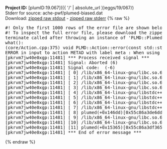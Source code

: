 **Project ID:** [plumID:19.067]({{ '/' | absolute_url }}eggs/19/067/)  
Stderr for source:  ache-pwf/plumed-biased.dat   
Download: [zipped raw stdout](plumed-biased.dat.plumed.stdout.txt.zip) - [zipped raw stderr](plumed-biased.dat.plumed.stderr.txt.zip) 
{% raw %}
<pre>
#! Only the first 1000 rows of the error file are shown below
#! To inspect the full error file, please download the zipped raw stderr file above
terminate called after throwing an instance of 'PLMD::Plumed::ExceptionError'
what():
(core/Action.cpp:375) void PLMD::Action::error(const std::string&) const
ERROR in input to action METAD with label meta : When using ADAPTIVE Gaussians on a grid SIGMA_MIN must be specified
[pkrvm7jw40e0xgp:11481] *** Process received signal ***
[pkrvm7jw40e0xgp:11481] Signal: Aborted (6)
[pkrvm7jw40e0xgp:11481] Signal code:  (-6)
[pkrvm7jw40e0xgp:11481] [ 0] /lib/x86_64-linux-gnu/libc.so.6(+0x45330)[0x7f4470045330]
[pkrvm7jw40e0xgp:11481] [ 1] /lib/x86_64-linux-gnu/libc.so.6(pthread_kill+0x11c)[0x7f447009eb2c]
[pkrvm7jw40e0xgp:11481] [ 2] /lib/x86_64-linux-gnu/libc.so.6(gsignal+0x1e)[0x7f447004527e]
[pkrvm7jw40e0xgp:11481] [ 3] /lib/x86_64-linux-gnu/libc.so.6(abort+0xdf)[0x7f44700288ff]
[pkrvm7jw40e0xgp:11481] [ 4] /lib/x86_64-linux-gnu/libstdc++.so.6(+0xa5ff5)[0x7f44704a5ff5]
[pkrvm7jw40e0xgp:11481] [ 5] /lib/x86_64-linux-gnu/libstdc++.so.6(+0xbb0da)[0x7f44704bb0da]
[pkrvm7jw40e0xgp:11481] [ 6] /lib/x86_64-linux-gnu/libstdc++.so.6(_ZSt10unexpectedv+0x0)[0x7f44704a5a55]
[pkrvm7jw40e0xgp:11481] [ 7] /lib/x86_64-linux-gnu/libstdc++.so.6(+0xa5a6f)[0x7f44704a5a6f]
[pkrvm7jw40e0xgp:11481] [ 8] plumed(+0x146dd)[0x55c86a3de6dd]
[pkrvm7jw40e0xgp:11481] [ 9] /lib/x86_64-linux-gnu/libc.so.6(+0x2a1ca)[0x7f447002a1ca]
[pkrvm7jw40e0xgp:11481] [10] /lib/x86_64-linux-gnu/libc.so.6(__libc_start_main+0x8b)[0x7f447002a28b]
[pkrvm7jw40e0xgp:11481] [11] plumed(+0x15365)[0x55c86a3df365]
[pkrvm7jw40e0xgp:11481] *** End of error message ***
</pre>
{% endraw %}
